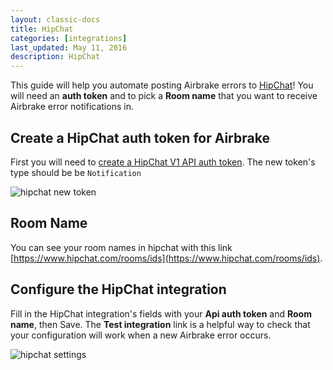 ```yaml
---
layout: classic-docs
title: HipChat
categories: [integrations]
last_updated: May 11, 2016
description: HipChat
---
```


This guide will help you automate posting Airbrake errors to
[HipChat](http://www.hipchat.com)! You will need an **auth token** and to pick a
**Room name** that you want to receive Airbrake error notifications in.

## Create a HipChat auth token for Airbrake
First you will need to [create a HipChat V1 API auth token](https://www.hipchat.com/admin/api).
The new token's type should be be `Notification`

![hipchat new token](/docs/assets/img/docs/integrations/hipchat_new_token.png)

## Room Name
You can see your room names in hipchat with this link
[https://www.hipchat.com/rooms/ids](https://www.hipchat.com/rooms/ids).

## Configure the HipChat integration
Fill in the HipChat integration's fields with your **Api auth token** and
**Room name**, then Save. The **Test integration** link is a helpful way to check that your configuration will work when a new Airbrake error occurs.

![hipchat settings](/docs/assets/img/docs/integrations/hipchat_settings.png)
